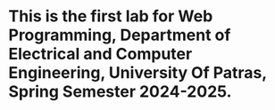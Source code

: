 # This is the first lab for Web Programming, Department of Electrical and Computer Engineering, University Of Patras, Spring Semester 2024-2025.
